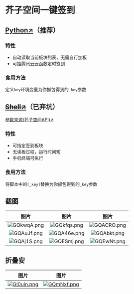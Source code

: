 # 芥子空间一键签到
## [Python↗](/jiezi.py)（推荐）
### 特性
* 自动读取当前板块列表，无需自行加板
* 可挂腾讯云云函数定时签到
### 食用方法
定义`key`环境变量为你抓包得到的`_key`参数
## ~~[Shell↗](/jiezi.sh)~~（已弃坑）
[参数来源(芥子空间API)↗](https://api.bbs.lieyou888.com/category/list/ANDROID/1.0)
### 特性
* 可指定签到板块
* 无读板过程，运行时间短
* 手机终端可执行
### 食用方法
将脚本中的`[_key]`替换为你抓包得到的`_key`参数
## 截图
|图片|图片|图片|
|:-:|:-:|:-:|
|![GQkwqA.png](https://s1.ax1x.com/2020/03/31/GQkwqA.png)|![GQkfqs.png](https://s1.ax1x.com/2020/03/31/GQkfqs.png)|![GQACRO.png](https://s1.ax1x.com/2020/03/31/GQACRO.png)|
|![GQAuJf.png](https://s1.ax1x.com/2020/03/31/GQAuJf.png)|![GQA46e.png](https://s1.ax1x.com/2020/03/31/GQA46e.png)|![GQAbkt.png](https://s1.ax1x.com/2020/03/31/GQAbkt.png)|
|![GQAj1S.png](https://s1.ax1x.com/2020/03/31/GQAj1S.png)|![GQESmj.png](https://s1.ax1x.com/2020/03/31/GQESmj.png)|![GQEwNt.png](https://s1.ax1x.com/2020/03/31/GQEwNt.png)|
## 折叠安
|图片|图片|
|:-:|:-:|
|[![Gl0uin.png](https://s1.ax1x.com/2020/04/01/Gl0uin.png)](https://www.coolapk.com/feed/17724818?shareKey=ODllMzRmNjE4NDEyNWU4Mzg4N2E~)|[![GQmNxf.png](https://s1.ax1x.com/2020/03/31/GQmNxf.png)](https://www.coolapk.com/feed/17725534?shareKey=NDk0ZTU0NGVjMDRhNWU4Mzg3ZDk~)|
